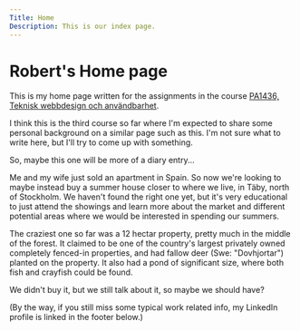 ```yaml
---
Title: Home
Description: This is our index page.
---
```


Robert's Home page
==========================

This is my home page written for the assignments in the course [PA1436, Teknisk webbdesign och användbarhet](https://bth.instructure.com/courses/5435).

I think this is the third course so far where I'm expected to share some personal background on a similar page such as this. I'm not sure what to write here, but I'll try to come up with something.

So, maybe this one will be more of a diary entry...

Me and my wife just sold an apartment in Spain. So now we're looking to maybe instead buy a summer house closer to where we live, in Täby, north of Stockholm. We haven't found the right one yet, but it's very educational to just attend the showings and learn more about the market and different potential areas where we would be interested in spending our summers.

The craziest one so far was a 12 hectar property, pretty much in the middle of the forest. It claimed to be one of the country's largest privately owned completely fenced-in properties, and had fallow deer (Swe: "Dovhjortar") planted on the property. It also had a pond of significant size, where both fish and crayfish could be found.

We didn't buy it, but we still talk about it, so maybe we should have?

(By the way, if you still miss some typical work related info, my LinkedIn profile is linked in the footer below.)